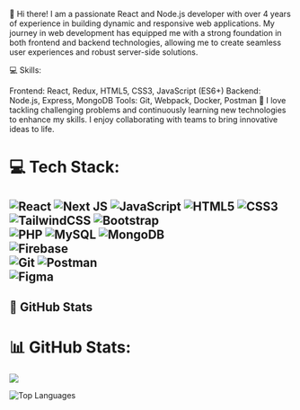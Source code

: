 👋 Hi there! I am a passionate React and Node.js developer with over 4 years of experience in building dynamic and responsive web applications. My journey in web development has equipped me with a strong foundation in both frontend and backend technologies, allowing me to create seamless user experiences and robust server-side solutions.

💻 Skills:

Frontend: React, Redux, HTML5, CSS3, JavaScript (ES6+)
Backend: Node.js, Express, MongoDB
Tools: Git, Webpack, Docker, Postman
🌟 I love tackling challenging problems and continuously learning new technologies to enhance my skills. I enjoy collaborating with teams to bring innovative ideas to life.

# 💻 Tech Stack:
![React](https://img.shields.io/badge/react-%2361DAFB.svg?style=for-the-badge&logo=react&logoColor=white) 
![Next JS](https://img.shields.io/badge/Next.js-%23000000.svg?style=for-the-badge&logo=nextdotjs&logoColor=white) 
![JavaScript](https://img.shields.io/badge/javascript-%23F7DF1E.svg?style=for-the-badge&logo=javascript&logoColor=black) 
![HTML5](https://img.shields.io/badge/html5-%23E34F26.svg?style=for-the-badge&logo=html5&logoColor=white) 
![CSS3](https://img.shields.io/badge/css3-%231572B6.svg?style=for-the-badge&logo=css3&logoColor=white) 
![TailwindCSS](https://img.shields.io/badge/tailwindcss-%2306B6D4.svg?style=for-the-badge&logo=tailwindcss&logoColor=white) 
![Bootstrap](https://img.shields.io/badge/bootstrap-%237952B3.svg?style=for-the-badge&logo=bootstrap&logoColor=white)  
![PHP](https://img.shields.io/badge/php-%23777BB4.svg?style=for-the-badge&logo=php&logoColor=white) 
![MySQL](https://img.shields.io/badge/mysql-%234479A1.svg?style=for-the-badge&logo=mysql&logoColor=white) 
![MongoDB](https://img.shields.io/badge/mongodb-%234EA94B.svg?style=for-the-badge&logo=mongodb&logoColor=white)  
![Firebase](https://img.shields.io/badge/firebase-%23FFCA28.svg?style=for-the-badge&logo=firebase&logoColor=black)  
![Git](https://img.shields.io/badge/git-%23F05033.svg?style=for-the-badge&logo=git&logoColor=white) 
![Postman](https://img.shields.io/badge/Postman-%23FF6C37.svg?style=for-the-badge&logo=postman&logoColor=white)  
![Figma](https://img.shields.io/badge/Figma-%23F24E1E.svg?style=for-the-badge&logo=figma&logoColor=white) 
 ---

## 🌟 **GitHub Stats**
# 📊 GitHub Stats:
 

![](https://github-readme-streak-stats.herokuapp.com/?user=jshaider&theme=dark&hide_border=false)

  ![Top Languages](https://github-readme-stats.vercel.app/api/top-langs/?username=jshaider&theme=dark&hide_border=false&include_all_commits=true&count_private=true&layout=compact)
